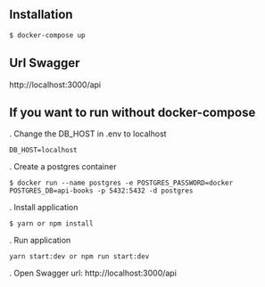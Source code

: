 ## Installation

```bash
$ docker-compose up
```

## Url Swagger

http://localhost:3000/api

## If you want to run without docker-compose

. Change the DB_HOST in .env to localhost
```
DB_HOST=localhost
```
. Create a postgres container
```
$ docker run --name postgres -e POSTGRES_PASSWORD=docker POSTGRES_DB=api-books -p 5432:5432 -d postgres
```
. Install application
```
$ yarn or npm install
```
. Run application
```
yarn start:dev or npm run start:dev
```
. Open Swagger url:
  http://localhost:3000/api